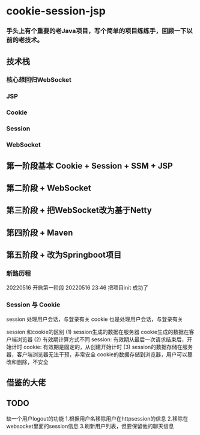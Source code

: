 # cookie-session-jsp

### 手头上有个重要的老Java项目，写个简单的项目练练手，回顾一下以前的老技术。

## 技术栈
### 核心想回归WebSocket
### JSP
### Cookie 
### Session
### WebSocket

## 第一阶段基本 Cookie + Session + SSM + JSP
## 第二阶段     + WebSocket
## 第三阶段     + 把WebSocket改为基于Netty
## 第四阶段     + Maven
## 第五阶段     + 改为Springboot项目

### 新路历程
20220516 开启第一阶段
20220516 23:46 把项目init 成功了

### Session 与 Cookie
session 处理用户会话，与登录有关
cookie 也是处理用户会话，与登录有关

session 和cookie的区别
(1) session生成的数据在服务器
    cookie生成的数据在客户端浏览器
(2) 有效期计算方式不同
    session: 有效期从最后一次请求结束后，开始计时
    cookie: 有效期是固定的，从创建开始计时
(3) session的数据存储在服务器，客户端浏览器无法干预，非常安全
    cookie的数据存储到浏览器，用户可以篡改和删除，不安全
## 借鉴的大佬

## TODO
缺一个用户logout的功能
1.根据用户名移除用户在httpsession的信息
2.移除在websocket里面的session信息
3.刷新用户列表，但要保留他的聊天信息